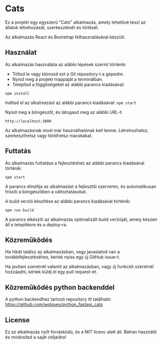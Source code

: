 
# Cats
Ez a projekt egy egyszerű "Cats" alkalmazás, amely lehetővé teszi az állatok létrehozását, szerkesztését és törlését.

Az alkalmazás React és Bootstrap felhasználásával készült.

## Használat
Az alkalmazás használata az alábbi lépések szerint történik:

- Töltsd le vagy klónozd ezt a Git repository-t a gépedre.
- Nyisd meg a projekt mappáját a terminálban.
- Telepítsd a függőségeket az alábbi parancs kiadásával:

`npm install
`

Indítsd el az alkalmazást az alábbi parancs kiadásával:
`
npm start
`

Nyisd meg a böngészőt, és látogasd meg az alábbi URL-t:

`
http://localhost:3000
`

Az alkalmazásnak most már használhatónak kell lennie. Létrehozhatsz, szerkeszthetsz vagy törölhetsz macskákat.

## Futtatás
Az alkalmazás futtatása a fejlesztéshez az alábbi parancs kiadásával történik:

`
npm start
`

A parancs elindítja az alkalmazást a fejlesztői szerveren, és automatikusan frissíti a böngészőben a változtatásokat.

A build verzió készítése az alábbi parancs kiadásával történik:

`
npm run build
`

A parancs elkészíti az alkalmazás optimalizált build verzióját, amely készen áll a telepítésre és a deploy-ra.

## Közreműködés

Ha hibát találsz az alkalmazásban, vagy javaslatod van a továbbfejlesztéséhez, kérlek nyiss egy új GitHub issue-t.

Ha javítani szeretnél valamit az alkalmazásban, vagy új funkciót szeretnél hozzáadni, kérlek küldj el egy pull request-et.

## Közreműködés python backenddel

A python backendhez tartozó repository itt található:
https://github.com/wolgyes/python_fastapi_cats

## License
Ez az alkalmazás nyílt forráskódú, és a MIT licenc alatt áll. Bátran használd és módosítsd a saját céljaidra!
